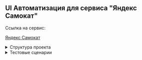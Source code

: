 ## UI Автоматизация для сервиса "Яндекс Самокат"

Ссылка на сервис:


[Яндекс Самокат](https://qa-scooter.praktikum-services.ru/)

<details> <summary> Структура проекта </summary>

<details> <summary> page_object  </summary>
Файлы с классами для каждой тестируемой страницы
</details>

<details> <summary>tests</summary>
Файлы с тестами, для каждой страницы — свой файл
</details>

<details> <summary> locators   </summary>
Локаторы, используемые в тестах
</details>

<details> <summary> conftest  </summary>
Фикстуры, необходимые для запуска тестов
</details>

<details> <summary> allure_results  </summary>
JSON-файлы с результатами выполнения тестов
</details>
<details> <summary> requirements.txt   </summary>
Внешние зависимости исполняемых тестов для удобной установки одной командой
</details>
<details> <summary> README  </summary>
Руководство
</details>
</details>


<details> <summary> Тестовые сценарии  </summary>

<details> <summary> Выпадающий список в разделе «Вопросы о важном»  </summary>
Нужно проверить: когда нажимаешь на стрелочку, открывается соответствующий текст.
</details>

<details> <summary> Заказ самоката </summary>
Нужно проверить:

- Нажать кнопку «Заказать». На странице две кнопки заказа.
- Заполнить форму заказа (написать тесты с разными данными: минимум два набора).
- Проверить, что появилось всплывающее окно с сообщением об успешном создании заказа.
- Проверить: если нажать на логотип «Самоката», попадёшь на главную страницу «Самоката».
- Проверить: если нажать на логотип Яндекса, в новом окне через редирект откроется главная страница Дзена.
</details>
</details>
